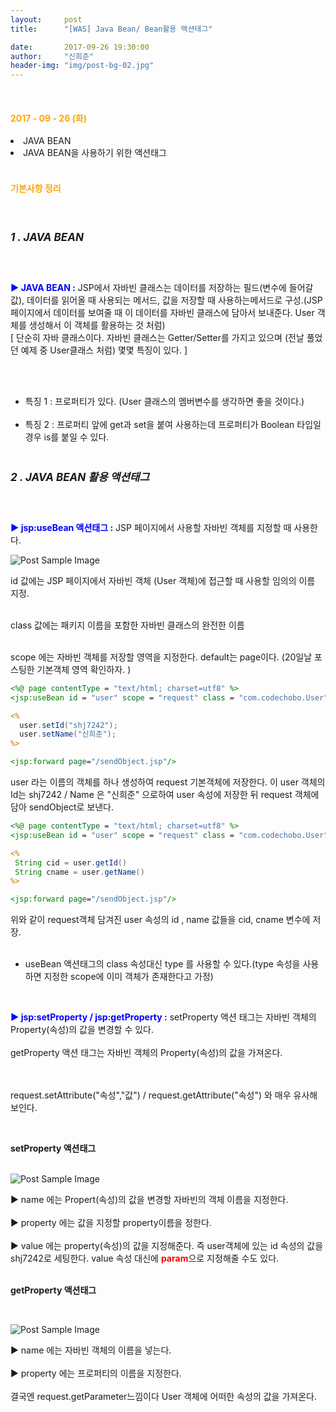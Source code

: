```yaml
---
layout:     post
title:      "[WAS] Java Bean/ Bean활용 액션태그"

date:       2017-09-26 19:30:00
author:     "신희준"
header-img: "img/post-bg-02.jpg"
---
```

<br>
<H4 style ="font-weight:bold; color : orange">2017 - 09 - 26 (화)</H4>
<li>JAVA BEAN</li>
<li>JAVA BEAN을 사용하기 위한 액션태그</li>


<br>
<H4 style ="font-weight:bold; color:orange;">기본사항 정리</H4>
<br>

<h5 style = "font-size: 17px; font-weight : bold;">1 . JAVA BEAN</h5>
<br>
<p>

<b style = "color:blue;">▶ JAVA BEAN :</b>  JSP에서 자바빈 클래스는 데이터를 저장하는 필드(변수에 들어갈 값), 데이터를 읽어올 때 사용되는 메서드, 값을 저장할 때 사용하는메서드로 구성.(JSP 페이지에서 데이터를 보여줄 때 이 데이터를 자바빈 클래스에 담아서 보내준다. User 객체를 생성해서 이 객체를 활용하는 것 처럼)<br>
[ 단순히 자바 클래스이다. 자바빈 클래스는 Getter/Setter를 가지고 있으며 (전날 풀었던 예제 중 User클래스 처럼) 몇몇 특징이 있다. ]

<br><br>
- 특징 1 : 프로퍼티가 있다. (User 클래스의 멤버변수를 생각하면 좋을 것이다.)<br><br>
- 특징 2 : 프로퍼티 앞에 get과 set을 붙여 사용하는데 프로퍼티가 Boolean 타입일 경우 is를 붙일 수 있다.
<br><br>



</p>
<h5 style = "font-size: 17px; font-weight : bold;">2 . JAVA BEAN 활용 액션태그</h5>
<br>
<p>

<b style = "color:blue;">▶ jsp:useBean 액션태그 :</b> JSP 페이지에서 사용할 자바빈 객체를 지정할 때 사용한다.
</p>

<img src="{{ site.baseurl }}/img/usebean.JPG" alt="Post Sample Image">
<br>
<p>
id 값에는 JSP 페이지에서 자바빈 객체 (User 객체)에 접근할 때 사용할 임의의 이름 지정.<br><br>

class 값에는 패키지 이름을 포함한 자바빈 클래스의 완전한 이름<br><br>

scope 에는 자바빈 객체를 저장할 영역을 지정한다. default는 page이다. (20일날 포스팅한 기본객체 영역 확인하자. )
</p>



~~~jsp
<%@ page contentType = "text/html; charset=utf8" %>
<jsp:useBean id = "user" scope = "request" class = "com.codechobo.User"/>

<%
  user.setId("shj7242");
  user.setName("신희준");
%>

<jsp:forward page="/sendObject.jsp"/>
~~~

<p>
user 라는 이름의 객체를 하나 생성하여 request 기본객체에 저장한다. 이 user 객체의 Id는 shj7242 / Name 은 "신희준" 으로하여 user 속성에 저장한 뒤 request 객체에 담아 sendObject로 보낸다.
</p>

~~~jsp
<%@ page contentType = "text/html; charset=utf8" %>
<jsp:useBean id = "user" scope = "request" class = "com.codechobo.User"/>

<%
 String cid = user.getId()
 String cname = user.getName()
%>

<jsp:forward page="/sendObject.jsp"/>
~~~


<p>위와 같이 request객체 담겨진 user 속성의 id , name 값들을 cid, cname 변수에 저장.<br><br>

* useBean 액션태그의 class 속성대신 type 를 사용할 수 있다.(type 속성을 사용하면 지정한 scope에 이미 객체가 존재한다고 가정)</p>

<br>
<p>
<b style = "color:blue;">▶ jsp:setProperty / jsp:getProperty :</b> setProperty 액션 태그는 자바빈 객체의 Property(속성)의 값을 변경할 수 있다.<br><br> getProperty 액션 태그는 자바빈 객체의 Property(속성)의 값을 가져온다.

<br><br>request.setAttribute("속성","값") / request.getAttribute("속성") 와 매우 유사해 보인다.
</p>
<br>
<p><b>setProperty 액션태그</b></p>
<br>

<img src="{{ site.baseurl }}/img/setproperty.JPG" alt="Post Sample Image">

<br>
<p>
 ▶ name 에는 Propert(속성)의 값을 변경할 자바빈의 객체 이름을 지정한다. <br><br>
 ▶ property 에는 값을 지정할 property이름을 정한다.<br><br>
 ▶ value 에는 property(속성)의 값을 지정해준다. 즉 user객체에 있는 id 속성의 값을 shj7242로 세팅한다. value 속성 대신에 <b style="color:red;">param</b>으로 지정해줄 수도 있다.
<br>
<br>
<p><b>getProperty 액션태그</b></p>
<br>
</p>


<img src="{{ site.baseurl }}/img/getproperty.JPG" alt="Post Sample Image">
<br>

<p>▶ name 에는 자바빈 객체의 이름을 넣는다. <br><br>
▶ property 에는 프로퍼티의 이름을 지정한다. <br><br>
결국엔 request.getParameter느낌이다 User 객체에 어떠한 속성의 값을 가져온다. </p>
